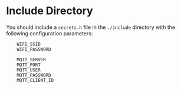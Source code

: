 # Include Directory

You should include a `secrets.h` file in the `./include` directory with the following configuration parameters:

```
    WIFI_SSID
    WIFI_PASSWORD

    MQTT_SERVER
    MQTT_PORT
    MQTT_USER
    MQTT_PASSWORD
    MQTT_CLIENT_ID
```
